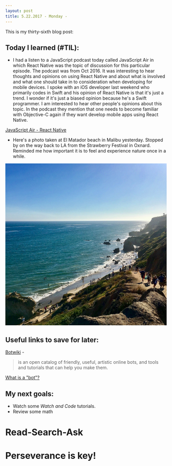 ```yaml
---
layout: post
title: 5.22.2017 - Monday - 
---
```


This is my thirty-sixth blog post: 

## Today I learned (#TIL):   
  
- I had a listen to a JavaScript podcast today called JavaScript Air in which React Native was the topic of discussion for this particular episode.  The podcast was from Oct 2016.  It was interesting to hear thoughts and opinions on using React Native and about what is involved and what one should take in to consideration when developing for mobile devices.  I spoke with an iOS developer last weekend who primarily codes in Swift and his opinion of React Native is that it's just a trend.  I wonder if it's just a biased opinion because he's a Swift programmer.  I am interested to hear other people's opinions about this topic.  In the podcast they mention that one needs to become familiar with Objective-C again if they want develop mobile apps using React Native.  

[JavaScript Air - React Native](https://javascriptair.com/episodes/2016-10-26/)

- Here's a photo taken at El Matador beach in Malibu yesterday.  Stopped by on the way back to LA from the Strawberry Festival in Oxnard.  Reminded me how important it is to feel and experience nature once in a while.  

![elMatador](/images/elMatador.jpg)

## Useful links to save for later:

[Botwiki](https://botwiki.org/) - 
>is an open catalog of friendly, useful, artistic online bots, and tools and tutorials that can help you make them.

[What is a "bot"?](https://botwiki.org/bots/)

## My next goals:

- Watch some _Watch and Code_ tutorials.
- Review some math


# Read-Search-Ask

# Perseverance is key!







